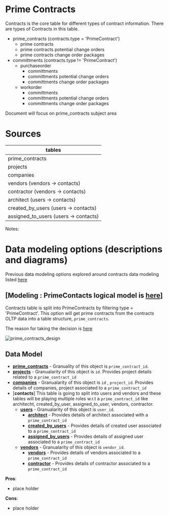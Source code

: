 # Prime Contracts 

Contracts is the core table for different types of contract information. There are types of Contracts in this table.
- prime_contracts (contracts.type = 'PrimeContract')
    - prime contracts
    - prime contracts potential change orders
    - prime contracts change order packages
- committments (contracts.type != 'PrimeContract')
    - purchaseorder
        - committments
        - committments potential change orders
        - committments change order packages
    - workorder
        - committments
        - committments potential change orders
        - committments change order packages

Document will focus on prime_contracts subject area

# Sources
| tables |
| ----- |
| prime_contracts | 
| projects |
| companies |
| vendors (vendors -> contacts) |
| contractor (vendors -> contacts) |
| architect (users -> contacts) | 
| created_by_users (users -> contacts) |
| assigned_to_users (users -> contacts) |


Notes:


# Data modeling options (descriptions and diagrams)

Previous data modeling options explored around contracts data modeling listed [here](https://github.com/procore/blue-steel/tree/main/data_model_explorations/data_model_areas/contracts_change_orders_line_items)

## [Modeling : PrimeContacts logical model is [here](https://miro.com/app/board/o9J_l7LomVI=/)]
Contracts table is split into PrimeContracts by filtering type = 'PrimeContract'. This option will get prime contracts from the contracts OLTP data into a table structure, `prime_contracts`.

The reason for taking the decision is [here](http://google.com)

![prime_contracts_design](prime_contracts_logical_model.png)
## Data Model
- [**prime_contracts**](https://github.com/procore/ods/blob/main/dbt/models/external/finance/prime_contracts.sql) - Granuality of this object is `prime_contract_id`.
- [**projects**](https://github.com/procore/ods/blob/main/dbt/models/external/core/projects.sql) - Granualarity of this object is `id`. Provides project details related to a `prime_contract_id`
- [**companies**](https://github.com/procore/ods/blob/main/dbt/models/external/core/companies.sql) - Granualarity of this object is `id` , `project_id`. Provides details of companies, project associated to a `prime_contract_id`
- [**contacts**] This table is going to split into users and vendors and these tables will be playing multiple roles w.r.t a `prime_contract_id` like architecht, created_by_user, assigned_to_user, vendors, contractor.
    - [**users**](https://github.com/procore/ods/blob/main/dbt/models/external/core/contacts.sql) - Granualarity of this object is `user_id`.
        -  [**architect**](https://github.com/procore/ods/blob/main/dbt/models/external/core/users.sql) - Provides details of architect associated with a `prime_contract_id`
        - [**created_by_users**](https://github.com/procore/ods/blob/main/dbt/models/external/core/users.sql) - Provides details of created user associated to a `prime_contract_id`
        - [**assigned_by_users**](https://github.com/procore/ods/blob/main/dbt/models/external/core/users.sql) - Provides details of assigned user associated to a `prime_contract_id`
    - [**vendors**](https://github.com/procore/ods/blob/main/dbt/models/external/core/contacts.sql) - Granualarity of this object is `vendor_id`.
        - [**vendors**](https://github.com/procore/ods/blob/main/dbt/models/external/core/vendors.sql) - Provides details of vendors associated to a `prime_contract_id`
        - [**contractor**](https://github.com/procore/ods/blob/main/dbt/models/external/core/users.sql) - Provides details of contractor associated to a `prime_contract_id`


**Pros**:
- place holder 


**Cons**:
- place holder 

